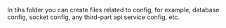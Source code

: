 In tihs folder you can create files related to config, for example, database config, socket config, any third-part api service config, etc.

